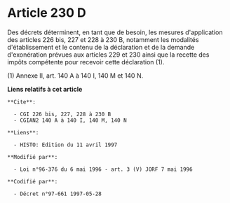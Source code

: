 # Article 230 D

Des décrets déterminent, en tant que de besoin, les mesures d'application des articles 226 bis, 227 et 228 à 230 B, notamment
les modalités d'établissement et le contenu de la déclaration et de la demande d'exonération prévues aux articles 229 et 230
ainsi que la recette des impôts compétente pour recevoir cette déclaration (1).

(1) Annexe II, art. 140 A à 140 I, 140 M et 140 N.

**Liens relatifs à cet article**

	**Cite**:

	  - CGI 226 bis, 227, 228 à 230 B
	  - CGIAN2 140 A à 140 I, 140 M, 140 N

	**Liens**:

	  - HISTO: Edition du 11 avril 1997

	**Modifié par**:

	  - Loi n°96-376 du 6 mai 1996 - art. 3 (V) JORF 7 mai 1996

	**Codifié par**:

	  - Décret n°97-661 1997-05-28

